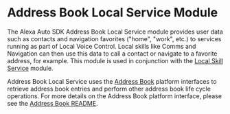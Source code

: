 # Address Book Local Service Module


The Alexa Auto SDK Address Book Local Service module provides user data such as contacts and navigation favorites ("home", "work", etc.) to services running as part of Local Voice Control. Local skills like Comms and Navigation can then use this data to call a contact or navigate to a favorite address, for example. This module is used in conjunction with the [Local Skill Service](../../modules/local-skill-service/README.md) module.

Address Book Local Service uses the [Address Book](../../../../../modules/address-book/README.md) platform interfaces to retrieve address book entries and perform other address book life cycle operations. For more details on the Address Book platform interface, please see the [Address Book README](../../../../../modules/address-book/README.md).